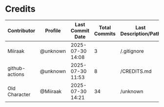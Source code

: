 # Credits

| Contributor | Profile | Last Commit Date | Total Commits | Last Description/Path |
|-------------|---------|------------------|----------------|-------------------------|
| Miiraak | @unknown | 2025-07-30 14:08 | 3 | /.gitignore |
| github-actions | @unknown | 2025-07-30 11:53 | 8 | /CREDITS.md |
| Old Character | @Miiraak | 2025-07-30 14:21 | 34 | /unknown |

<!-- This file is automatically updated by workflow. Additions will appear below. -->
